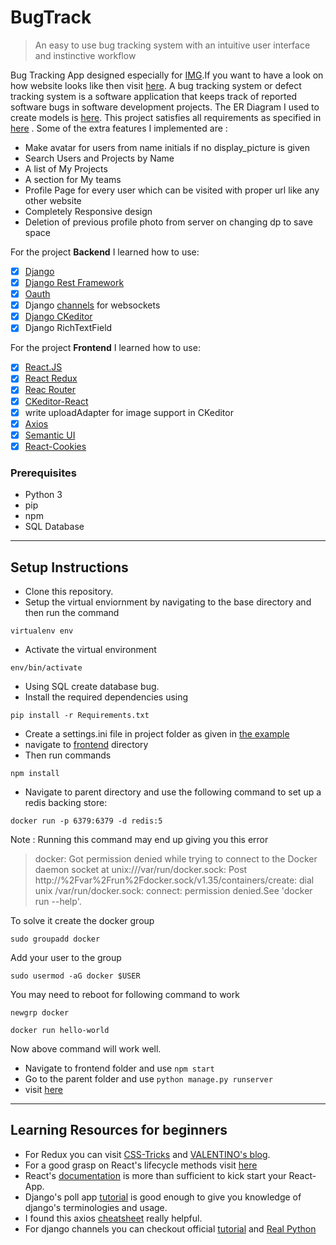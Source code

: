 # BugTrack

> An easy to use bug tracking system with an intuitive user interface and instinctive workflow

Bug Tracking App designed especially for [IMG](https://github.com/IMGIITRoorkee).If you want to have a look on how website looks like then visit [here](./walkthrough). A bug tracking system or defect tracking system is a software application that keeps track of reported software bugs in software development projects. The ER Diagram I used to create models is [here](./er-diagram.png). This project satisfies all requirements as specified in <a href='https://mail-attachment.googleusercontent.com/attachment/u/0/?ui=2&ik=46e9327f1c&attid=0.1&permmsgid=msg-f:1664314856295001574&th=1718d58b3bde6de6&view=att&disp=inline&realattid=1718d581b3cefff40fb1&saddbat=ANGjdJ8THi0QjOAmQ3JL9BrGObMWYmNAWYYdpjHJwCJo2Q2QiTSIRS5NA6-ygYqwE_UYLywta_gT39f6YTS73rpbwpnZuUSH5GD0JMfEcFZLHZN2rTBqCEBMsaifVPoGpp6-OqQOPLMOJpK7PhlvfyujTOsisXPi53MmP4ahtVgE7gWW5xDizZbylS_IFv7ABMU7qyebNKMWxyfJyvkJcGt4sSLaT-P5UxnDKI-fLwjtb_1eD6nbypJnphC0QJz7CLZV7jF9iEoeYT6_-OyPNcKjLYwLa3EM4qiYKC1qufSYB3VmRHsHOiFpAK45oLcOv27GCCkeHvS3hnLT1lam2fWNaBpcEzCinTWQVATrQW_jGiYOGsPTsDfhKtY282KlRGUTqPKYWQ_TXyEj-8mwq1JNTYWME1Gq2sfvBdzstaIBDtw9V7k3zvQGm2s1V7mLXbiYHkpjwdLe45oDN4ZF-CY4Ehg-yjDDtFnqUnBk1jpaVXNLT6K-TdY5I10lDIynGf_ZBpUwRbq8W1XJOLE2sJ8TQ5ZPFna9S-HER2b3DfNuxypaMMRFWiIeUh7mkmm-ncaBJykB0uMj2gx-5Ug6xAcxyKhYHkzJSlD0l_H03NQN1nPGUdzQUEbiY8So8tzJE4fqDUixiwUzAySzHpkG6ruyD2YOdkULhU-AZBidABkcNfXgcgH1upXodAewILs'>here</a>
. Some of the extra features I implemented are : </br>
  * Make avatar for users from name initials if no display_picture is given
  * Search Users and Projects by Name
  * A list of My Projects
  * A section for My teams
  * Profile Page for every user which can be visited with proper url like any other website
  * Completely Responsive design
  * Deletion of previous profile photo from server on changing dp to save space

For the project **Backend** I learned how to use:
- [x] [Django](https://www.djangoproject.com/)
- [x] [Django Rest Framework](https://www.django-rest-framework.org/)
- [x] [Oauth](https://django-oauth-toolkit.readthedocs.io/en/latest/)
- [x] Django [channels](https://channels.readthedocs.io/en/latest/) for websockets
- [x] [Django CKeditor](https://django-ckeditor.readthedocs.io/en/latest/)
- [X] Django RichTextField

For the project **Frontend** I learned how to use:
- [x] [React.JS](https://reactjs.org/)
- [x] [React Redux](https://react-redux.js.org/)
- [x] [Reac Router](https://reactrouter.com/)
- [x] [CKeditor-React](https://ckeditor.com/docs/ckeditor5/latest/builds/guides/integration/frameworks/react.html)
- [x] write uploadAdapter for image support in CKeditor
- [x] [Axios](https://github.com/axios/axios)
- [x] [Semantic UI](https://react.semantic-ui.com/)
- [x] [React-Cookies](https://www.npmjs.com/package/react-cookies)

### Prerequisites <br/>
  * Python 3
  * pip
  * npm
  * SQL Database
-----------------
## Setup Instructions <br/>
  * Clone this repository.
  * Setup the virtual enviornment by navigating to the base directory and then run the command
  ```
  virtualenv env
  ```
  * Activate the virtual environment 
  ```
  env/bin/activate
  ```
  * Using SQL create database bug.
  * Install the required dependencies using 
  ```
  pip install -r Requirements.txt
  ```
  * Create a settings.ini file in project folder as given in [the example](./project/settings.ini.example)
  * navigate to [frontend](./project/frontend/) directory
  * Then run commands 
  ```
  npm install
  ```
  * Navigate to parent directory and use the following command to set up a redis backing store:
  ```
  docker run -p 6379:6379 -d redis:5
  ```
  Note : Running this command may end up giving you this error
  > docker: Got permission denied while trying to connect to the Docker daemon socket at unix:///var/run/docker.sock: Post http://%2Fvar%2Frun%2Fdocker.sock/v1.35/containers/create: dial unix /var/run/docker.sock: connect: permission denied.See 'docker run --help'.
  
  To solve it create the docker group 
  ```
  sudo groupadd docker
  ```
  Add your user to the group
  ```
  sudo usermod -aG docker $USER
  ```
  You may need to reboot for following command to work
  ```
  newgrp docker
  ```
  ```
  docker run hello-world
  ```
  Now above command will work well.
  
  * Navigate to frontend folder and use `npm start`
  * Go to the parent folder and use `python manage.py runserver`
  * visit [here](http://localhost:3000/)
-----------------
## Learning Resources for beginners<br/>
 * For Redux you can visit [CSS-Tricks](https://css-tricks.com/learning-react-redux/) and [VALENTINO's blog](https://www.valentinog.com/blog/redux/).
 * For a good grasp on React's lifecycle methods visit [here](https://projects.wojtekmaj.pl/react-lifecycle-methods-diagram/)
 * React's [documentation](https://reactjs.org/docs/getting-started.html) is more than sufficient to kick start your React-App.
 * Django's poll app [tutorial](https://docs.djangoproject.com/en/3.1/intro/tutorial01/) is good enough to give you knowledge of django's terminologies and usage.
 * I found this axios [cheatsheet](https://kapeli.com/cheat_sheets/Axios.docset/Contents/Resources/Documents/index) really helpful.
 * For django channels you can checkout official [tutorial](https://channels.readthedocs.io/en/latest/tutorial/index.html) and [Real Python](https://realpython.com/getting-started-with-django-channels/)
